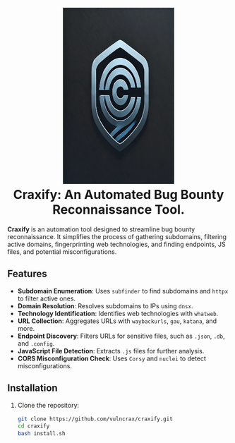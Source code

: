 
<h1 align="center">
  <br>
  <a href="https://github.com/vulncrax/craxify"><img src="https://github.com/vulncrax/assets/blob/main/craxify.jpg" alt="Craxify" style="width:50%; height:400px;"></a>
  <br>
  Craxify: An Automated Bug Bounty Reconnaissance Tool.
  <br>
</h1>


**Craxify** is an automation tool designed to streamline bug bounty reconnaissance. It simplifies the process of gathering subdomains, filtering active domains, fingerprinting web technologies, and finding endpoints, JS files, and potential misconfigurations.

## Features
- **Subdomain Enumeration**: Uses `subfinder` to find subdomains and `httpx` to filter active ones.
- **Domain Resolution**: Resolves subdomains to IPs using `dnsx`.
- **Technology Identification**: Identifies web technologies with `whatweb`.
- **URL Collection**: Aggregates URLs with `waybackurls`, `gau`, `katana`, and more.
- **Endpoint Discovery**: Filters URLs for sensitive files, such as `.json`, `.db`, and `.config`.
- **JavaScript File Detection**: Extracts `.js` files for further analysis.
- **CORS Misconfiguration Check**: Uses `Corsy` and `nuclei` to detect misconfigurations.

## Installation
1. Clone the repository:  
   ```bash
   git clone https://github.com/vulncrax/craxify.git
   cd craxify
   bash install.sh
